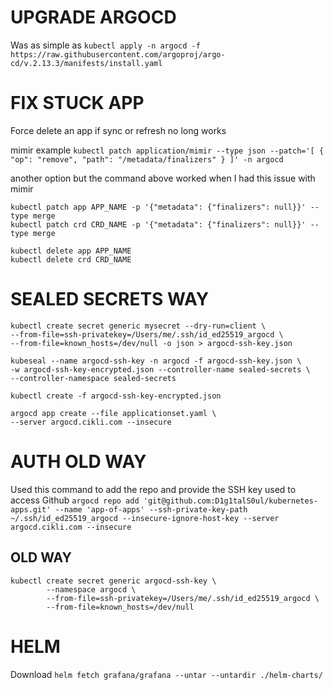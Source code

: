 # UPGRADE ARGOCD
Was as simple as
`kubectl apply -n argocd -f https://raw.githubusercontent.com/argoproj/argo-cd/v.2.13.3/manifests/install.yaml
`

# FIX STUCK APP
Force delete an app if sync or refresh no long works

mimir example
`kubectl patch application/mimir --type json --patch='[ { "op": "remove", "path": "/metadata/finalizers" } ]' -n argocd`

another option but the command above worked when I had this issue with mimir
```
kubectl patch app APP_NAME -p '{"metadata": {"finalizers": null}}' --type merge
kubectl patch crd CRD_NAME -p '{"metadata": {"finalizers": null}}' --type merge
```

```
kubectl delete app APP_NAME
kubectl delete crd CRD_NAME
```

# SEALED SECRETS WAY
```
kubectl create secret generic mysecret --dry-run=client \
--from-file=ssh-privatekey=/Users/me/.ssh/id_ed25519_argocd \
--from-file=known_hosts=/dev/null -o json > argocd-ssh-key.json

kubeseal --name argocd-ssh-key -n argocd -f argocd-ssh-key.json \
-w argocd-ssh-key-encrypted.json --controller-name sealed-secrets \
--controller-namespace sealed-secrets

kubectl create -f argocd-ssh-key-encrypted.json
```

```
argocd app create --file applicationset.yaml \
--server argocd.cikli.com --insecure
```

# AUTH OLD WAY
Used this command to add the repo and provide the SSH key used to access Github
`argocd repo add 'git@github.com:D1g1talS0ul/kubernetes-apps.git' --name 'app-of-apps' --ssh-private-key-path ~/.ssh/id_ed25519_argocd --insecure-ignore-host-key --server argocd.cikli.com --insecure`

## OLD WAY
```
kubectl create secret generic argocd-ssh-key \
        --namespace argocd \
        --from-file=ssh-privatekey=/Users/me/.ssh/id_ed25519_argocd \
        --from-file=known_hosts=/dev/null
```

# HELM
Download
`helm fetch grafana/grafana --untar --untardir ./helm-charts/`